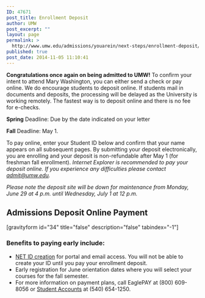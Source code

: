 ```yaml
---
ID: 47671
post_title: Enrollment Deposit
author: UMW
post_excerpt: ""
layout: page
permalink: >
  http://www.umw.edu/admissions/youarein/next-steps/enrollment-deposit/
published: true
post_date: 2014-11-05 11:10:41
---
```

<strong>Congratulations once again on being admitted to UMW!</strong> To confirm your intent to attend Mary Washington, you can either send a check or pay online. We do encourage students to deposit online. If students mail in documents and deposits, the processing will be delayed as the University is working remotely. The fastest way is to deposit online and there is no fee for e-checks.

<strong>Spring</strong> Deadline: Due by the date indicated on your letter

<strong>Fall</strong> Deadline: May 1.

To pay online, enter your Student ID below and confirm that your name appears on all subsequent pages. By submitting your deposit electronically, you are enrolling and your deposit is non-refundable after May 1 (for freshman fall enrollment). <em>Internet Explorer is recommended to pay your deposit online. If you experience any difficulties please contact <a href="mailto:admit@umw.edu">admit@umw.edu</a>. </em>

<em>Please note the deposit site will be down for maintenance from Monday, June 29 at 4 p.m. until Wednesday, July 1 at 12 p.m.</em>
<h2>Admissions Deposit Online Payment</h2>
[gravityform id="34" title="false" description="false" tabindex="-1"]
<h3>Benefits to paying early include:</h3>
<ul>
 	<li><a href="http://technology.umw.edu/logins">NET ID creation</a> for portal and email access. You will not be able to create your ID until you pay your enrollment deposit.</li>
 	<li>Early registration for June orientation dates where you will select your courses for the fall semester.</li>
 	<li>For more information on payment plans, call EaglePAY at (800) 609-8056 or <a href="/directory/department/administration/finance/student-accounts/">Student Accounts</a> at (540) 654-1250.</li>
</ul>